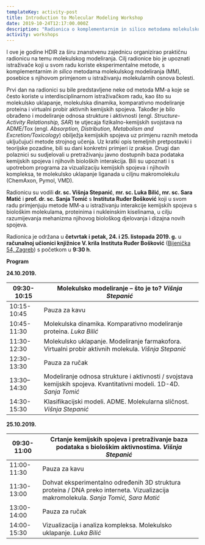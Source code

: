 ```yaml
---
templateKey: activity-post
title: Introduction to Molecular Modeling Workshop
date: 2019-10-24T12:17:00.000Z
description: "Radionica o komplementarnim in silico metodama molekulskog modeliranja "
activity: workshops
---
```

I ove je godine HDIR za širu znanstvenu zajednicu organizirao praktičnu radionicu na temu molekulskog modeliranja. Cilj radionice bio je upoznati istraživače koji u svom radu koriste eksperimentalne metode, s komplementarnim *in silico* metodama molekulskog modeliranja (MM), posebice s njihovom primjenom u istraživanju molekularnih osnova bolesti.

Prvi dan na radionici su bile predstavljene neke od metoda MM-a koje se često koriste u interdisciplinarnom istraživačkom radu, kao što su molekulsko uklapanje, molekulska dinamika, komparativno modeliranje proteina i virtualni probir aktivnih kemijskih spojeva. Također je bilo obrađeno i modeliranje odnosa strukture i aktivnosti (engl. *Structure-Activity Relationship, SAR*) te utjecaja fizikalno-kemijskih svojstava na ADME/Tox (engl. *Absorption, Distribution, Metabolism and Excretion/Toxicology*) obilježja kemijskih spojeva uz primjenu raznih metoda uključujući metode strojnog učenja. Uz kratki opis temeljnih pretpostavki i teorijske pozadine, bili su dani konkretni primjeri iz prakse. Drugi dan polaznici su sudjelovali u pretraživanju javno dostupnih baza podataka kemijskih spojeva i njihovih bioloških interakcija. Bili su upoznati i s upotrebom programa za vizualizaciju kemijskih spojeva i njihovih kompleksa, te molekulsko uklapanje liganada u ciljnu makromolekulu (ChemAxon, Pymol, VMD).

Radionicu su vodili **dr. sc. Višnja Stepanić**, **mr. sc. Luka Bilić, mr. sc. Sara Matić** i **prof. dr. sc. Sanja Tomić** s **Instituta Ruđer Bošković** koji u svom radu primjenjuju metode MM-a u istraživanju interakcije kemijskih spojeva s biološkim molekulama, proteinima i nukleinskim kiselinama, u cilju razumijevanja mehanizma njihovog biološkog djelovanja i dizajna novih spojeva.

Radionica je održana u **četvrtak i petak, 24. i 25. listopada 2019. g.** u **računalnoj učionici knjižnice V. krila** **Instituta Ruđer Bošković** ([Bijenička 54, Zagreb](https://www.irb.hr/O-IRB-u/Kontaktirajte-nas/Informacije-za-posjetitelje)) s početkom u **9:30 h**.

**Program**

**24.10.2019.**

| 09:30-10:15     | Molekulsko modeliranje – što je to? *Višnja Stepanić*                                                                                |
| --------------- | ------------------------------------------------------------------------------------------------------------------------------------ |
| 10:15-10:45     | Pauza za kavu                                                                                                                        |
| 10:45-11:30     | Molekulska dinamika. Komparativno modeliranje proteina. *Luka Bilić*                                                                 |
| 11:30-12:30     | Molekulsko uklapanje. Modeliranje farmakofora. Virtualni probir aktivnih molekula. *Višnja Stepanić*                                 |
| 12:30-13:30     | Pauza za ručak                                                                                                                       |
| 13:30–14:30     | Modeliranje odnosa strukture i aktivnosti / svojstava kemijskih spojeva. Kvantitativni modeli. 1D-4D. *Sanja Tomić*                  |
| 14:30-15:30     | Klasifikacijski modeli. ADME. Molekularna sličnost. *Višnja Stepanić*                                                                |


**25.10.2019.**

| 09:30-11:00     | Crtanje kemijskih spojeva i pretraživanje baza podataka s biološkim aktivnostima. *Višnja Stepanić*                                  |
| --------------- | ------------------------------------------------------------------------------------------------------------------------------------ |
| 11:00-11:30     | Pauza za kavu                                                                                                                        |
| 11:30-13:00     | Dohvat eksperimentalno određenih 3D struktura proteina / DNA preko interneta. Vizualizacija makromolekula. *Sanja Tomić, Sara Matić* |
| 13:00-14:00     | Pauza za ručak                                                                                                                       |
| 14:00-15:30     | Vizualizacija i analiza kompleksa. Molekulsko uklapanje. *Luka Bilić*                                                                |